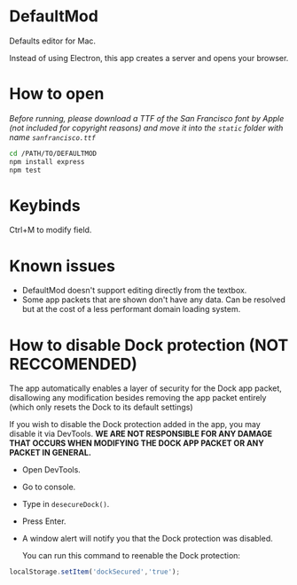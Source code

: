 # DefaultMod

Defaults editor for Mac.

Instead of using Electron, this app creates a server and opens your browser.

# How to open

*Before running, please download a TTF of the San Francisco font by Apple (not included for copyright reasons) and move it into the ```static``` folder with name ```sanfrancisco.ttf```*

```sh
cd /PATH/TO/DEFAULTMOD
npm install express
npm test
```

# Keybinds

Ctrl+M to modify field.

# Known issues

- DefaultMod doesn't support editing directly from the textbox.
- Some app packets that are shown don't have any data. Can be resolved but at the cost of a less performant domain loading system.

# How to disable Dock protection (NOT RECCOMENDED)
The app automatically enables a layer of security for the Dock app packet, disallowing any modification besides removing the app packet entirely (which only resets the Dock to its default settings)

If you wish to disable the Dock protection added in the app, you may disable it via DevTools. **WE ARE NOT RESPONSIBLE FOR ANY DAMAGE THAT OCCURS WHEN MODIFYING THE DOCK APP PACKET OR ANY PACKET IN GENERAL.**

- Open DevTools.
- Go to console.
- Type in ```desecureDock()```.
- Press Enter.
- A window alert will notify you that the Dock protection was disabled.

  You can run this command to reenable the Dock protection:

```js
localStorage.setItem('dockSecured','true');
```
